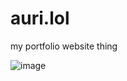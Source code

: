 # auri.lol

my portfolio website thing 

![image](https://github.com/user-attachments/assets/654c85bd-c2e4-497a-83c5-8cac12785f77)
 

